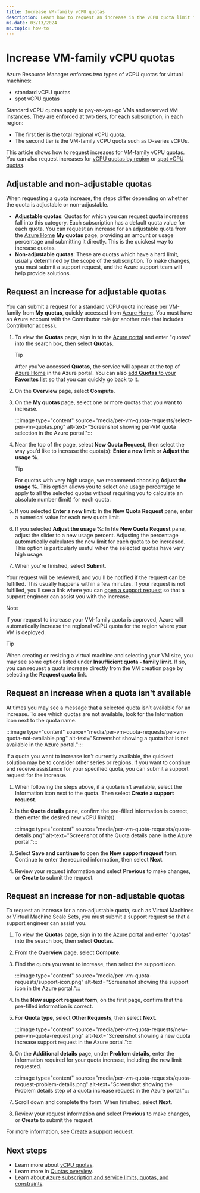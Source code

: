 ```yaml
---
title: Increase VM-family vCPU quotas
description: Learn how to request an increase in the vCPU quota limit for a VM family in the Azure portal, which increases the total regional vCPU limit by the same amount.
ms.date: 03/13/2024
ms.topic: how-to
---
```


# Increase VM-family vCPU quotas

Azure Resource Manager enforces two types of vCPU quotas for virtual machines:

- standard vCPU quotas
- spot vCPU quotas

Standard vCPU quotas apply to pay-as-you-go VMs and reserved VM instances. They are enforced at two tiers, for each subscription, in each region:

- The first tier is the total regional vCPU quota.
- The second tier is the VM-family vCPU quota such as D-series vCPUs.

This article shows how to request increases for VM-family vCPU quotas. You can also request increases for [vCPU quotas by region](regional-quota-requests.md) or [spot vCPU quotas](spot-quota.md).

## Adjustable and non-adjustable quotas

When requesting a quota increase, the steps differ depending on whether the quota is adjustable or non-adjustable.

- **Adjustable quotas**: Quotas for which you can request quota increases fall into this category. Each subscription has a default quota value for each quota. You can request an increase for an adjustable quota from the [Azure Home](https://portal.azure.com/#home) **My quotas** page, providing an amount or usage percentage and submitting it directly. This is the quickest way to increase quotas.
- **Non-adjustable quotas**: These are quotas which have a hard limit, usually determined by the scope of the subscription. To make changes, you must submit a support request, and the Azure support team will help provide solutions.

## Request an increase for adjustable quotas

You can submit a request for a standard vCPU quota increase per VM-family from **My quotas**, quickly accessed from [Azure Home](https://portal.azure.com/#home). You must have an Azure account with the Contributor role (or another role that includes Contributor access).

1. To view the **Quotas** page, sign in to the [Azure portal](https://portal.azure.com) and enter "quotas" into the search box, then select **Quotas**.

   > [!TIP]
   > After you've accessed **Quotas**, the service will appear at the top of [Azure Home](https://portal.azure.com/#home) in the Azure portal. You can also [add **Quotas** to your **Favorites** list](../azure-portal/azure-portal-add-remove-sort-favorites.md) so that you can quickly go back to it.

1. On the **Overview** page, select **Compute**.
1. On the **My quotas** page, select one or more quotas that you want to increase.

   :::image type="content" source="media/per-vm-quota-requests/select-per-vm-quotas.png" alt-text="Screenshot showing per-VM quota selection in the Azure portal.":::

1. Near the top of the page, select **New Quota Request**, then select the way you'd like to increase the quota(s): **Enter a new limit** or **Adjust the usage %**.

   > [!TIP]
   > For quotas with very high usage, we recommend choosing **Adjust the usage %**. This option allows you to select one usage percentage to apply to all the selected quotas without requiring you to calculate an absolute number (limit) for each quota.

1. If you selected **Enter a new limit**: In the **New Quota Request** pane, enter a numerical value for each new quota limit.

1. If you selected **Adjust the usage %**: In hte **New Quota Request** pane, adjust the slider to a new usage percent. Adjusting the percentage automatically calculates the new limit for each quota to be increased. This option is particularly useful when the selected quotas have very high usage.

1. When you're finished, select **Submit**.

Your request will be reviewed, and you'll be notified if the request can be fulfilled. This usually happens within a few minutes. If your request is not fulfilled, you'll see a link where you can [open a support request](../azure-portal/supportability/how-to-create-azure-support-request.md) so that a support engineer can assist you with the increase.

> [!NOTE]
> If your request to increase your VM-family quota is approved, Azure will automatically increase the regional vCPU quota for the region where your VM is deployed.

> [!TIP]
> When creating or resizing a virtual machine and selecting your VM size, you may see some options listed under **Insufficient quota - family limit**. If so, you can request a quota increase directly from the VM creation page by selecting the **Request quota** link.

## Request an increase when a quota isn't available

At times you may see a message that a selected quota isn’t available for an increase. To see which quotas are not available, look for the Information icon next to the quota name.

:::image type="content" source="media/per-vm-quota-requests/per-vm-quota-not-available.png" alt-text="Screenshot showing a quota that is not available in the Azure portal.":::

If a quota you want to increase isn't currently available, the quickest solution may be to consider other series or regions. If you want to continue and receive assistance for your specified quota, you can submit a support request for the increase.

1. When following the steps above, if a quota isn't available, select the Information icon next to the quota. Then select **Create a support request**.
1. In the **Quota details** pane, confirm the pre-filled information is correct, then enter the desired new vCPU limit(s).

   :::image type="content" source="media/per-vm-quota-requests/quota-details.png" alt-text="Screenshot of the Quota details pane in the Azure portal.":::

1. Select **Save and continue** to open the **New support request** form. Continue to enter the required information, then select **Next**.
1. Review your request information and select **Previous** to make changes, or **Create** to submit the request.

## Request an increase for non-adjustable quotas

To request an increase for a non-adjustable quota, such as Virtual Machines or Virtual Machine Scale Sets, you must submit a support request so that a support engineer can assist you. 

1. To view the **Quotas** page, sign in to the [Azure portal](https://portal.azure.com) and enter "quotas" into the search box, then select **Quotas**.
1. From the **Overview** page, select **Compute**.
1. Find the quota you want to increase, then select the support icon.

   :::image type="content" source="media/per-vm-quota-requests/support-icon.png" alt-text="Screenshot showing the support icon in the Azure portal.":::

1. In the **New support request form**, on the first page, confirm that the pre-filled information is correct.
1. For **Quota type**, select **Other Requests**, then select **Next**.

   :::image type="content" source="media/per-vm-quota-requests/new-per-vm-quota-request.png" alt-text="Screenshot showing a new quota increase support request in the Azure portal.":::

1. On the **Additional details** page, under **Problem details**, enter the information required for your quota increase, including the new limit requested.

   :::image type="content" source="media/per-vm-quota-requests/quota-request-problem-details.png" alt-text="Screenshot showing the Problem details step of a quota increase request in the Azure portal.":::

1. Scroll down and complete the form. When finished, select **Next**.
1. Review your request information and select **Previous** to make changes, or **Create** to submit the request.

For more information, see [Create a support request](../azure-portal/supportability/how-to-create-azure-support-request.md).

## Next steps

- Learn more about [vCPU quotas](../virtual-machines/windows/quotas.md).
- Learn more in [Quotas overview](quotas-overview.md).
- Learn about [Azure subscription and service limits, quotas, and constraints](../azure-resource-manager/management/azure-subscription-service-limits.md).